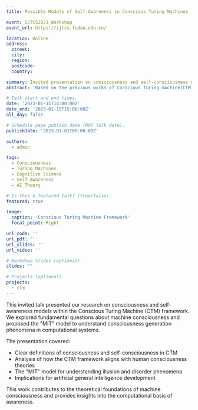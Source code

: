 ```yaml
---
title: Possible Models of Self-Awareness in Conscious Turing Machines

event: IJTCS2023 Workshop
event_url: https://ijtcs.fudan.edu.cn/

location: Online
address:
  street: 
  city: 
  region: 
  postcode: 
  country: 

summary: Invited presentation on consciousness and self-consciousness models in Conscious Turing Machines (CTM) framework.
abstract: 'Based on the previous works of Conscious Turing machine(CTM), we discussed the consciousness and self-consciousness of a CTM and gave clear definitions. We examined whether the CTM framework aligns with key definitions of human consciousness to evaluate its potential for generating awareness. Concerning some illusion and disorder phenomena, we created a possible model and workflow (the "MIT" model) to understand how those phenomena work in CTM, and thus grasp a glimpse of the generation of consciousness in CTM.'

# Talk start and end times.
date: '2023-01-15T14:00:00Z'
date_end: '2023-01-15T15:00:00Z'
all_day: false

# Schedule page publish date (NOT talk date).
publishDate: '2023-01-01T00:00:00Z'

authors:
  - admin

tags:
  - Consciousness
  - Turing Machines
  - Cognitive Science
  - Self-Awareness
  - AI Theory

# Is this a featured talk? (true/false)
featured: true

image:
  caption: 'Conscious Turing Machine Framework'
  focal_point: Right

url_code: ''
url_pdf: ''
url_slides: ''
url_video: ''

# Markdown Slides (optional).
slides: ""

# Projects (optional).
projects:
  - ctm
---
```


This invited talk presented our research on consciousness and self-awareness models within the Conscious Turing Machine (CTM) framework. We explored fundamental questions about machine consciousness and proposed the "MIT" model to understand consciousness generation phenomena in computational systems.

The presentation covered:
- Clear definitions of consciousness and self-consciousness in CTM
- Analysis of how the CTM framework aligns with human consciousness theories
- The "MIT" model for understanding illusion and disorder phenomena
- Implications for artificial general intelligence development

This work contributes to the theoretical foundations of machine consciousness and provides insights into the computational basis of awareness.